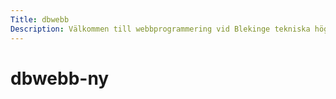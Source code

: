 ```yaml
---
Title: dbwebb
Description: Välkommen till webbprogrammering vid Blekinge tekniska högskola
---
```


dbwebb-ny
=============================
